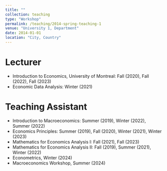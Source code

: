 ```yaml
---
title: ""
collection: teaching
type: "Workshop"
permalink: /teaching/2014-spring-teaching-1
venue: "University 1, Department"
date: 2014-01-01
location: "City, Country"
---
```


Lecturer
======
* Introduction to Economics, University of Montreal: Fall (2020), Fall (2022), Fall (2023)
* Economic Data Analysis: Winter (2021)


Teaching Assistant
======
* Introduction to Macroeconomics:  Summer (2019), Winter (2022), Summer (2022)
* Economics Principles:  Summer (2019), Fall (2020), Winter (2021), Winter (2023) 
* Mathematics for Economics Analysis I: Fall (2021), Fall (2023)    
* Mathematics for Economics Analysis II: Fall (2019), Summer (2021),  Winter (2022) 
* Econometrics, Winter (2024) 
* Macroeconomics Workshop, Summer (2024) 



  

